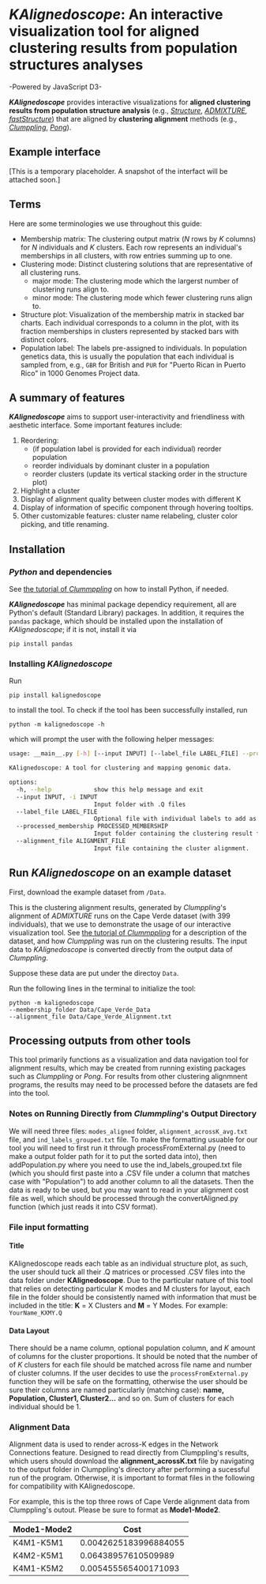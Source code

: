 # *KAlignedoscope*: An interactive visualization tool for aligned clustering results from population structures analyses
-Powered by JavaScript D3-

***KAlignedoscope*** provides interactive visualizations for **aligned clustering results from population structure analysis** (e.g., [*Structure*](https://web.stanford.edu/group/pritchardlab/structure.html), [*ADMIXTURE*](https://github.com/NovembreLab/admixture), [*fastStructure*](https://rajanil.github.io/fastStructure)) that are aligned by **clustering alignment** methods (e.g., [*Clumppling*](https://github.com/PopGenClustering/Clumppling), [*Pong*](https://github.com/ramachandran-lab/pong)).

## Example interface
[This is a temporary placeholder. A snapshot of the interfact will be attached soon.]

## Terms
Here are some terminologies we use throughout this guide:
* Membership matrix: The clustering output matrix ($N$ rows by $K$ columns) for $N$ individuals and $K$ clusters. Each row represents an individual's memberships in all clusters, with row entries summing up to one. 
* Clustering mode: Distinct clustering solutions that are representative of all clustering runs.
  * major mode: The clustering mode which the largerst number of clustering runs align to.
  * minor mode: The clustering mode which fewer clustering runs align to.
* Structure plot: Visualization of the membership matrix in stacked bar charts. Each individual corresponds to a column in the plot, with its fraction memberships in clusters represented by stacked bars with distinct colors.
* Population label: The labels pre-assigned to individuals. In population genetics data, this is usually the population that each individual is sampled from, e.g., ``GBR`` for British and ``PUR`` for "Puerto Rican in Puerto Rico" in 1000 Genomes Project data.

## A summary of features

***KAlignedoscope*** aims to support user-interactivity and friendliness with aesthetic interface. Some important features include:
1. Reordering:
   * (if population label is provided for each individual) reorder population
   * reorder individuals by dominant cluster in a population
   * reorder clusters (update its vertical stacking order in the structure plot)
2. Highlight a cluster
3. Display of alignment quality between cluster modes with different K
4. Display of information of specific component through hovering tooltips.
5. Other customizable features: cluster name relabeling, cluster color picking, and title renaming. 

## Installation
### *Python* and dependencies
See [the tutorial of *Clummppling*](https://github.com/PopGenClustering/Clumppling) on how to install Python, if needed.

***KAlignedoscope*** has minimal package dependicy requirement, all are Python's default (Standard Library) packages. In addition, it requires the `pandas` package, which should be installed upon the installation of *KAlignedoscope*; if it is not, install it via
````
pip install pandas
````

### Installing *KAlignedoscope*

Run
````
pip install kalignedoscope
````
to install the tool. To check if the tool has been successfully installed, run
````
python -m kalignedoscope -h
````
which will prompt the user with the following helper messages:
````bash
usage: __main__.py [-h] [--input INPUT] [--label_file LABEL_FILE] --processed_membership PROCESSED_MEMBERSHIP --alignment_file ALIGNMENT_FILE

KAlignedoscope: A tool for clustering and mapping genomic data.

options:
  -h, --help            show this help message and exit
  --input INPUT, -i INPUT
                        Input folder with .Q files
  --label_file LABEL_FILE
                        Optional file with individual labels to add as the second column
  --processed_membership PROCESSED_MEMBERSHIP
                        Input folder containing the clustering result files.
  --alignment_file ALIGNMENT_FILE
                        Input file containing the cluster alignment.
````

## Run *KAlignedoscope* on an example dataset

First, download the example dataset from ``/Data``.

This is the clustering alignment results, generated by *Clumppling*'s alignment of *ADMIXTURE* runs on the Cape Verde dataset (with 399 individuals), that we use to demonstrate the usage of our interactive visualization tool. 
See [the tutorial of *Clummppling*](https://github.com/PopGenClustering/Clumppling) for a description of the dataset, and how *Clumppling* was run on the clustering results. The input data to *KAlignedoscope* is converted directly from the output data of *Clumppling*.

Suppose these data are put under the directoy ``Data``.

Run the following lines in the terminal to initialize the tool:
````
python -m kalignedoscope 
--membership_folder Data/Cape_Verde_Data 
--alignment_file Data/Cape_Verde_Alignment.txt 
````

## Processing outputs from other tools
This tool primarily functions as a visualization and data navigation tool for alignment results, which may be created from running existing packages such as *Clumppling* or *Pong*. For results from other clustering alignmnent programs, the results may need to be processed before the datasets are fed into the tool.

### Notes on Running Directly from *Clummpling*'s Output Directory
We will need three files: ``modes_aligned`` folder, ``alignment_acrossK_avg.txt`` file, and ``ind_labels_grouped.txt`` file. To make the formatting usuable for our tool you will need to first run it through processFromExternal.py (need to make a output folder path for it to put the sorted data into), then addPopulation.py where you need to use the ind_labels_grouped.txt file (which you should first paste into a .CSV file under a column that matches case with "Population") to add another column to all the datasets. Then the data is ready to be used, but you may want to read in your alignment cost file as well, which should be processed through the convertAligned.py function (which just reads it into CSV format). 

### File input formatting 
#### Title 
KAlignedoscope reads each table as an individual structure plot, as such, the user should tuck all their .Q matrices or processed .CSV files into the data folder under **KAlignedoscope**. Due to the particular nature of this tool that relies on detecting particular K modes and M clusters for layout, each file in the folder should be consistently named with information that must be included in the title: **K** = X Clusters and **M** = Y Modes. For example: ````YourName_KXMY.Q````

#### Data Layout
There should be a name column, optional population column, and $K$ amount of columns for the cluster proportions. It should be noted that the number of of $K$ clusters for each file should be matched across file name and number of cluster columns. If the user decides to use the ````processFromExternal.py```` function they will be safe on the formatting, otherwise the user should be sure their columns are named particularly (matching case): **name, Population, Cluster1, Cluster2...** and so on. Sum of clusters for each individual should be 1.  

### Alignment Data
Alignment data is used to render across-K edges in the Network Connections feature. Designed to read directly from Clumppling's results, which users should download the **alignment_acrossK.txt** file by navigating to the output folder in Clumppling's directory after performing a sucessful run of the program. Otherwise, it is important to format files in the following for compatibility with KAlignedoscope. 

For example, this is the top three rows of Cape Verde alignment data from Clumppling's outout. Please be sure to format as **Mode1-Mode2**. 

| Mode1-Mode2 | Cost                  |
|-------------|-----------------------|
| K4M1-K5M1   | 0.0042625183996884055 |
| K4M2-K5M1   | 0.06438957610509989   |
| K4M1-K5M2   | 0.005455565400171093  |


